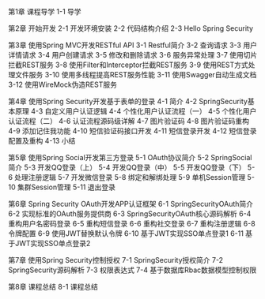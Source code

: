 
第1章 课程导学
    1-1 导学

第2章 开始开发
    2-1 开发环境安装
    2-2 代码结构介绍
    2-3 Hello Spring Security

第3章 使用Spring MVC开发RESTful API
    3-1 Restful简介
    3-2 查询请求
    3-3 用户详情请求
    3-4 用户创建请求
    3-5 修改和删除请求
    3-6 服务异常处理
    3-7 使用切片拦截REST服务
    3-8 使用Filter和Interceptor拦截REST服务
    3-9 使用REST方式处理文件服务
    3-10 使用多线程提高REST服务性能
    3-11 使用Swagger自动生成文档
    3-12 使用WireMock伪造REST服务

第4章 使用Spring Security开发基于表单的登录
    4-1 简介
    4-2 SpringSecurity基本原理
    4-3 自定义用户认证逻辑
    4-4 个性化用户认证流程（一）
    4-5 个性化用户认证流程（二）
    4-6 认证流程源码级详解
    4-7 图片验证码
    4-8 图片验证码重构
    4-9 添加记住我功能
    4-10 短信验证码接口开发
    4-11 短信登录开发
    4-12 短信登录配置及重构
    4-13 小结

第5章 使用Spring Social开发第三方登录
    5-1 OAuth协议简介
    5-2 SpringSocial简介
    5-3 开发QQ登录（上）
    5-4 开发QQ登录（中）
    5-5 开发QQ登录（下）
    5-6 处理注册逻辑
    5-7 开发微信登录
    5-8 绑定和解绑处理
    5-9 单机Session管理
    5-10 集群Session管理
    5-11 退出登录

第6章 Spring Security OAuth开发APP认证框架
    6-1 SpringSecurityOAuth简介
    6-2 实现标准的OAuth服务提供商
    6-3 SpringSecurityOAuth核心源码解析
    6-4 重构用户名密码登录
    6-5 重构短信登录
    6-6 重构社交登录
    6-7 重构注册逻辑
    6-8 令牌配置
    6-9 使用JWT替换默认令牌
    6-10 基于JWT实现SSO单点登录1
    6-11 基于JWT实现SSO单点登录2

第7章 使用Spring Security控制授权
    7-1 SpringSecurity授权简介
    7-2 SpringSecurity源码解析
    7-3 权限表达式
    7-4 基于数据库Rbac数据模型控制权限

第8章 课程总结
    8-1 课程总结

